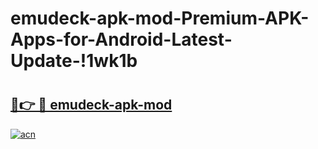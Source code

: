# emudeck-apk-mod-Premium-APK-Apps-for-Android-Latest-Update-!1wk1b

# <h2><a href="https://vcfbl1.esa.edu.pl?title=emudeck-apk-mod&ref=1wk1b">🔗👉 🔴 emudeck-apk-mod</a></h2>

[![acn](https://github.com/user-attachments/assets/0f9c940e-d8b0-45ae-aac7-cd30a18b3e1c)](https://vcfbl1.esa.edu.pl?title=emudeck-apk-mod&ref=1wk1b)

